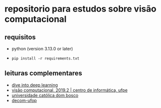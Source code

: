 # repositorio para estudos sobre visão computacional

## requisitos

* python (version 3.13.0 or later)
* ```
  pip install -r requirements.txt
  ```

## leituras complementares

* [dive into deep learning](https://pt.d2l.ai/index.html)
* [visão computacional, 2019.2 | centro de informática, ufpe](https://www.dca.ufrn.br/~lmarcos/courses/visao/notes/Imagem.ppt)
* [universidade católica dom bosco](http://www.gpec.ucdb.br/pistori/disciplinas/visao/material.htm)
* [decom-ufop](http://www.decom.ufop.br/menotti/rp102/slides/02-Segmentacao.ppt)
